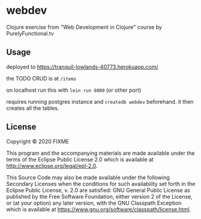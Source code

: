 # webdev

Clojure exercise from "Web Development in Clojure" course by PurelyFunctional.tv

## Usage

deployed to https://tranquil-lowlands-40773.herokuapp.com/

the TODO CRUD is at `/items`

on localhost run this with `lein run 8000` (or other port)

requires running postgres instance and `createdb webdev` beforehand. it then creates all the tables.



## License

Copyright © 2020 FIXME

This program and the accompanying materials are made available under the
terms of the Eclipse Public License 2.0 which is available at
http://www.eclipse.org/legal/epl-2.0.

This Source Code may also be made available under the following Secondary
Licenses when the conditions for such availability set forth in the Eclipse
Public License, v. 2.0 are satisfied: GNU General Public License as published by
the Free Software Foundation, either version 2 of the License, or (at your
option) any later version, with the GNU Classpath Exception which is available
at https://www.gnu.org/software/classpath/license.html.
